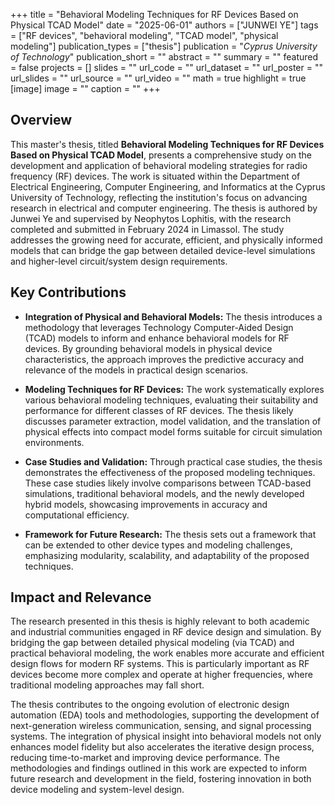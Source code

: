 +++
title = "Behavioral Modeling Techniques for RF Devices Based on Physical TCAD Model"
date = "2025-06-01"
authors = ["JUNWEI YE"]
tags = ["RF devices", "behavioral modeling", "TCAD model", "physical modeling"]
publication_types = ["thesis"]
publication = "_Cyprus University of Technology_"
publication_short = ""
abstract = ""
summary = ""
featured = false
projects = []
slides = ""
url_code = ""
url_dataset = ""
url_poster = ""
url_slides = ""
url_source = ""
url_video = ""
math = true
highlight = true
[image]
image = ""
caption = ""
+++

## Overview

This master's thesis, titled **Behavioral Modeling Techniques for RF Devices Based on Physical TCAD Model**, presents a comprehensive study on the development and application of behavioral modeling strategies for radio frequency (RF) devices. The work is situated within the Department of Electrical Engineering, Computer Engineering, and Informatics at the Cyprus University of Technology, reflecting the institution's focus on advancing research in electrical and computer engineering. The thesis is authored by Junwei Ye and supervised by Neophytos Lophitis, with the research completed and submitted in February 2024 in Limassol. The study addresses the growing need for accurate, efficient, and physically informed models that can bridge the gap between detailed device-level simulations and higher-level circuit/system design requirements.

## Key Contributions

- **Integration of Physical and Behavioral Models:** The thesis introduces a methodology that leverages Technology Computer-Aided Design (TCAD) models to inform and enhance behavioral models for RF devices. By grounding behavioral models in physical device characteristics, the approach improves the predictive accuracy and relevance of the models in practical design scenarios.

- **Modeling Techniques for RF Devices:** The work systematically explores various behavioral modeling techniques, evaluating their suitability and performance for different classes of RF devices. The thesis likely discusses parameter extraction, model validation, and the translation of physical effects into compact model forms suitable for circuit simulation environments.

- **Case Studies and Validation:** Through practical case studies, the thesis demonstrates the effectiveness of the proposed modeling techniques. These case studies likely involve comparisons between TCAD-based simulations, traditional behavioral models, and the newly developed hybrid models, showcasing improvements in accuracy and computational efficiency.

- **Framework for Future Research:** The thesis sets out a framework that can be extended to other device types and modeling challenges, emphasizing modularity, scalability, and adaptability of the proposed techniques.

## Impact and Relevance

The research presented in this thesis is highly relevant to both academic and industrial communities engaged in RF device design and simulation. By bridging the gap between detailed physical modeling (via TCAD) and practical behavioral modeling, the work enables more accurate and efficient design flows for modern RF systems. This is particularly important as RF devices become more complex and operate at higher frequencies, where traditional modeling approaches may fall short.

The thesis contributes to the ongoing evolution of electronic design automation (EDA) tools and methodologies, supporting the development of next-generation wireless communication, sensing, and signal processing systems. The integration of physical insight into behavioral models not only enhances model fidelity but also accelerates the iterative design process, reducing time-to-market and improving device performance. The methodologies and findings outlined in this work are expected to inform future research and development in the field, fostering innovation in both device modeling and system-level design.